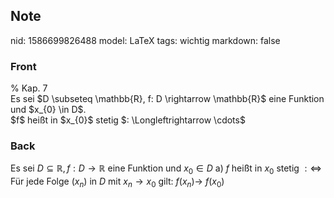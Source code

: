 ## Note
nid: 1586699826488
model: LaTeX
tags: wichtig
markdown: false

### Front
<div>
  % Kap. 7
</div>Es sei $D \subseteq \mathbb{R}, f: D \rightarrow \mathbb{R}$
eine Funktion und $x_{0} \in D$.
<div>
  $f$ heißt in $x_{0}$ stetig $: \Longleftrightarrow \cdots$
</div>

### Back
Es sei $D \subseteq \mathbb{R}, f: D \rightarrow \mathbb{R}$ eine Funktion und $x_{0} \in D$
a) $f$ heißt in $x_{0}$ stetig $: \Longleftrightarrow$ Für jede Folge $\left(x_{n}\right)$ in $D$ mit $x_{n} \rightarrow x_{0}$ gilt: $f\left(x_{n}\right) \rightarrow$ $f\left(x_{0}\right)$
